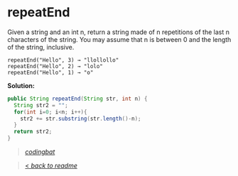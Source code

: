 # repeatEnd

Given a string and an int n, return a string made of n repetitions of the last n characters of the string. You may assume that n is between 0 and the length of the string, inclusive.

```
repeatEnd("Hello", 3) → "llollollo"
repeatEnd("Hello", 2) → "lolo"
repeatEnd("Hello", 1) → "o"
```

**Solution:**

```java
public String repeatEnd(String str, int n) {
  String str2 = "";
  for(int i=0; i<n; i++){
    str2 += str.substring(str.length()-n);
  }
  return str2;
}
```

> _[codingbat](https://codingbat.com/prob/p152339)_

> [< _back to readme_](FINDREPLACEREADME)